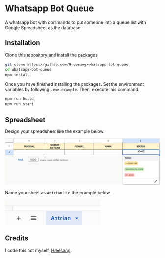 # Whatsapp Bot Queue

A whatsapp bot with commands to put someone into a queue list with Google Spreadsheet as the database.

## Installation

Clone this repository and install the packages

```bash
git clone https://github.com/Hreesang/whatsapp-bot-queue
cd whatsapp-bot-queue
npm install
```

Once you have finished installing the packages. Set the environment variables by following `.env.example`. Then, execute this command.

```bash
npm run build
npm run start
```

## Spreadsheet

Design your spreadsheet like the example below.

![Spreadsheet](./spreadsheet.jpg)

Name your sheet as `Antrian` like the example below.

![Sheet Name](./sheetname.jpg)

## Credits

I code this bot myself, [Hreesang](https://github.com/Hreesang).
